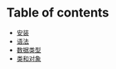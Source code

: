 # Table of contents

* [安装](README.md)
* [语法](yu-fa.md)
* [数据类型](shu-ju-lei-xing.md)
* [类和对象](lei-he-dui-xiang.md)

